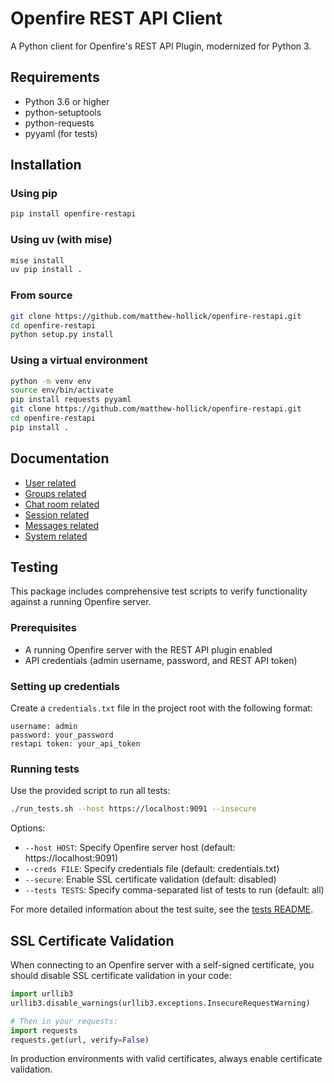 # Openfire REST API Client

A Python client for Openfire's REST API Plugin, modernized for Python 3.

## Requirements

* Python 3.6 or higher
* python-setuptools
* python-requests
* pyyaml (for tests)

## Installation

### Using pip

```bash
pip install openfire-restapi
```

### Using uv (with mise)

```bash
mise install
uv pip install .
```

### From source

```bash
git clone https://github.com/matthew-hollick/openfire-restapi.git
cd openfire-restapi
python setup.py install
```

### Using a virtual environment

```bash
python -m venv env
source env/bin/activate
pip install requests pyyaml
git clone https://github.com/matthew-hollick/openfire-restapi.git
cd openfire-restapi
pip install .
```

## Documentation

* [User related](docs/users.md)
* [Groups related](docs/groups.md)
* [Chat room related](docs/muc.md)
* [Session related](docs/sessions.md)
* [Messages related](docs/messages.md)
* [System related](docs/system.md)

## Testing

This package includes comprehensive test scripts to verify functionality against a running Openfire server.

### Prerequisites

- A running Openfire server with the REST API plugin enabled
- API credentials (admin username, password, and REST API token)

### Setting up credentials

Create a `credentials.txt` file in the project root with the following format:

```
username: admin
password: your_password
restapi token: your_api_token
```

### Running tests

Use the provided script to run all tests:

```bash
./run_tests.sh --host https://localhost:9091 --insecure
```

Options:
- `--host HOST`: Specify Openfire server host (default: https://localhost:9091)
- `--creds FILE`: Specify credentials file (default: credentials.txt)
- `--secure`: Enable SSL certificate validation (default: disabled)
- `--tests TESTS`: Specify comma-separated list of tests to run (default: all)

For more detailed information about the test suite, see the [tests README](tests/README.md).

## SSL Certificate Validation

When connecting to an Openfire server with a self-signed certificate, you should disable SSL certificate validation in your code:

```python
import urllib3
urllib3.disable_warnings(urllib3.exceptions.InsecureRequestWarning)

# Then in your requests:
import requests
requests.get(url, verify=False)
```

In production environments with valid certificates, always enable certificate validation.
